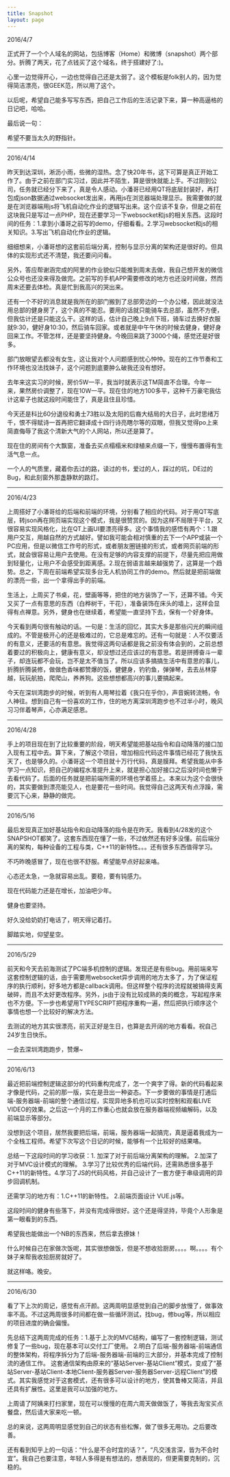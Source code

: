 ```yaml
---
title: Snapshot
layout: page
---
```

2016/4/7


正式开了一个个人域名的网站，包括博客（Home）和微博（snapshot）两个部分。折腾了两天，花了点钱买了这个域名，终于搭建好了:)。


心里一边觉得开心，一边也觉得自己还是太弱了。这个模板是folk别人的，因为觉得简洁漂亮，很GEEK范，所以用了这个。


以后呢，希望自己能多写写东西，把自己工作后的生活记录下来，算一种高逼格的日记吧，哈哈。


最后说一句：


希望不要当太久的野指针。

***
2016/4/14


昨天到达深圳，淅沥小雨，些微的湿热。念了快20年书，这下可算是真正开始工作了。由于之前在部门实习过，因此并不陌生，算是很快就能上手。不过刚到公司，任务就已经分下来了，真是令人感动。小潘哥已经用QT将底层封装好，再打包成json数据通过websocket发出来，再用js在浏览器端处理显示。我需要做的就是在浏览器端用js将飞机自动化作业的逻辑写出来。这个应该不复杂，但是之前在这块我只是写过一点PHP，现在还要学习一下websocket和js的相关东西。这段时间的任务：1.拿到小潘哥之前写的demo，仔细看看。2.学习websocket和js的相关知识。3.写出飞机自动化作业的逻辑。


细细想来，小潘哥想的这套前后端分离，控制与显示分离的架构还是很好的。但具体的实现形式还不清楚，我还要问问看。


另外，答应帮谢涵完成的阿里的作业貌似只能推到周末去做，我自己想开发的微信公众号也还没来得及做完。之前写的手机APP需要修改的地方也还没时间做，然而周末还要去体检。真是忙到我高兴的哭出来。


还有一个不好的消息就是我所在的部门搬到了总部旁边的一个办公楼，因此就没法用总部的健身房了，这个真的不能忍。要用的话就只能骑车去总部，虽然不方便，但我估计还是只能这么干。这样的话，估计自己晚上9点下班，骑车过去换好衣服就9:30，健好身10:30，然后骑车回家。或者就是中午午休的时候去健身，健好身回来工作。不管怎样，还是要坚持健身。今晚回来跳了3000个绳，感觉还是好很多。


部门放眼望去都没有女生，这让我对个人问题感到忧心忡忡。现在的工作节奏和工作环境也没法找妹子，这个问题到底要肿么破我还没有想好。


去年来这实习的时候，房价5W一平，我当时就表示这TM简直不合理。今年一来，果然房价调整了，现在10W一平。现在住的地方100多平，这种千万豪宅我估计这辈子也就这段时间能住了，真是且住且珍惜。


今天还是科比60分退役和勇士73胜以及太阳的后裔大结局的大日子，此时思绪万千，恨不得赋诗一首再把它翻译成十四行诗亮瞎尔等的双眼，但我又觉得po上来简直侮辱了我这个清新大气的个人网站，所以还是算了。


现在住的房间有个大飘窗，准备去买点榻榻米和绿植来点缀一下，慢慢布置得有生活气息一点。


一个人的气质里，藏着你去过的路，读过的书，爱过的人，踩过的坑，DE过的Bug，和此刻窗外那盏静默的路灯。

***
2016/4/23


上周搭好了小潘哥给的后端和前端的环境，分别看了相应的代码。对于用QT写底层，转json再在网页端实现这个模式，我是很赞赏的。因为这样不局限于平台，又很容易实现风格化，比在QT上画UI要漂亮得多。这个事情我的感悟有两个：1.跟用户交互，用越自然的方式越好。譬如我可能会相对慎重的去下一个APP或装一个PC应用，但是以微信工作号的形式，或者朋友圈链接的形式，或者网页前端的形式，就会很容易让用户去使用。在没有足够的内容支撑的前提下，尽量先把应用做到轻量化，让用户不会感受到距离感。2.现在弱语言越来越强势了，这算是一个趋势。总之，下周在前端希望实现多台无人机协同工作的demo。然后就是把前端做的漂亮一些，出一个拿得出手的前端。


生活上，上周买了书桌，花，壁画等等，把住的地方装饰了一下，还算不错。今天又买了一点有意思的东西（白桦树干，干花），准备装饰在床头的墙上，这样会显得有点禅意。另外，健身也在继续着，希望能一直坚持下去，保有一个好身体。


今天看到两句很有触动的话。一句是：生活的回忆，其实大多是那些闪光的瞬间组成的。不管是极开心的还是极难过的，它总是难忘的。还有一句就是：人不仅要活的有意义，还要活的有意思。我觉得这两句话都是我之前没有体会到的，之前总想着要过的积极向上，健康有意义，却没想过还应该过的有意思。若是拼搏奋斗一辈子，却连玩都不会玩，岂不是太不值当了。所以应该多搞搞生活中有意思的事儿，折腾折腾装修，做做色香味都赞爆的饭，健健身，钓钓鱼，弹弹琴，去去丛林穿越，玩玩航拍，爬爬山，养养狗。这些想想都高兴的事儿要搞起来。

今天在深圳湾跑步的时候，听到有人用琴拉着《我只在乎你》，声音婉转流畅，令人神往。想到自己有一份喜欢的工作，住的地方离深圳湾跑步也不过半小时，晚风习习伴着琴声，心亦满足感恩。

***
2016/4/28


手上的项目现在到了比较重要的阶段，明天希望能把基站指令和自动降落的接口加入现有工程中去。算下来，了解这个项目，增加相应代码这件事情已经花了我快五天了，也是够久的。小潘哥这一个项目就十万行代码，真是膜拜。希望我能从中多学习一点知识，把自己的编程水准提升上来，就是担心加好接口之后没时间也懒于去看代码了。后面的任务就是把前端所需的环境也学着搭上。本来以为这个会很快的，其实要做到漂亮能见人，也是要花一些时间。我觉得自己这两天有点浮躁，需要沉下心来，静静的做完。


***
2016/5/16


最后发现真正加好基站指令和自动降落的指令是在昨天。我看到4/28发的这个SNAPSHOT都笑了。这套东西现在懂了一些，不过依然还有好多没懂。前后端分离的架构，每种设备的工程与类，C++11的新特性。。。还有很多东西值得学习。


不巧昨晚感冒了，现在也很不舒服。希望能早点好起来咯。


心态还太急，一急就容易出乱。要稳，要有钝感力。


现在代码能力还是在增长，加油吧少年。


健身也要坚持。


好久没给奶奶打电话了，明天得记着打。


脚踏实地，仰望星空。

***
2016/5/29


前天和今天去前海测试了PC端多机控制的逻辑。发现还是有些bug。用前端来写这套控制逻辑的话，由于需要用websocket异步调用的地方太多了，为了保证程序的执行顺利，好多地方都是callback调用。但这样整个程序的流程就被搞得支离破碎，而且不太好更改程序。另外，js由于没有比较成熟的类的概念，写起程序来也不方便。下一步也希望用TYPESCRIPT把程序重构一遍，然后把执行顺序这个事情也想一个比较好的解决方法。


去测试的地方其实很漂亮，前天正好是生日，也算是去开阔的地方看看。祝自己24岁生日快乐。


一会去深圳湾跑跑步，赞爆~



***
2016/6/13


最近把前端控制逻辑这部分的代码重构完成了，怎一个爽字了得。新的代码看起来才像是代码，之前的那一版，实在是丑出一种姿态。下一步要做的事情是打通后端-服务器端-前端的整个通信过程，实现异地多机也可以实时控制和观看LIVE VIDEO的效果。之后这一个月的工作重心也就会放在服务器端视频编解码，以及前端显示等部分。


没想到这个项目，居然我要把后端，前端，服务器端一起搞完，真是逼着我成为一个全栈工程师。希望下次写这个日记的时候，能够有一个比较好的结果咯。


总结一下这段时间的学习收获：1. 加深了对于前后端分离架构的理解。 2.加深了对于MVC设计模式的理解。 3.学习了比较优秀的后端代码，还需熟悉很多基于C++11的新特性。4.学习了JS的代码风格，并自己设计了一套方便于串级调用的异步回调机制。


还需学习的地方有：1.C++11的新特性。 2.前端页面设计 VUE.js等。


这段时间的健身有些落下，并没有完成得很好。这个还是得坚持，毕竟个人形象是第一眼看到的东西。


希望我也能做出一个NB的东西来，然后拿去撩妹！


什么时候自己在家做次饭呢，其实很想做饭，但是不想收拾厨房。。。。啊。。。。有个妹子来帮我收拾厨房就好了。


就这样咯。晚安。


***
2016/6/30


看了下上次的周记，感觉有点汗颜。这两周明显感觉到自己的脚步放慢了，做事效率不高。不过这两周很多时间都在做一些循环测试，找bug，修bug等，所以相应的项目进度的确会偏慢。


先总结下这两周完成的任务：1.基于上次的MVC结构，编写了一套控制逻辑，测试修复了一些bug，现在基本可以交付工厂使用。 2.明白了后端-服务器端-前端通信的整体架构，将程序拆分为了后端-服务器端-前端的三大部分，并基本完成了控制流的通信工作。 这套通信架构由原来的“基站Server-基站Client”模式，变成了“基站Server-基站Client-本地Client-服务器Server-服务器Server-远程Client”的模式。其实我感觉对于这套模式，还有很多可以设计的地方，使其鲁棒又简洁，并且还具有扩展性。这里是我可以加强的地方。


上周请了阿姨来打扫家里，现在可以慢慢的在周六周天做做饭了，等我去淘宝买点餐盘，然后请大家来吃一顿。


总的来说，这两周明显感觉到自己的状态有些松懈，做了很多无用功。之后要改善。


还有看到知乎上的一句话：“什么是不合时宜的话？”，“凡交浅言深，皆为不合时宜”。我自己也要注意，年轻人多得是有想法的，想表现的，但更需要克制的，沉稳的。

